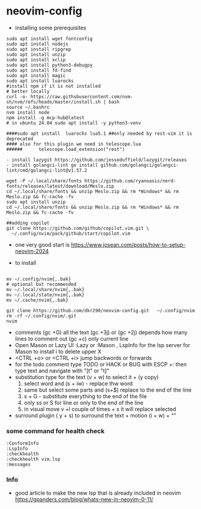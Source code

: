 # neovim-config

- installing some prerequisites

```
sudo apt install wget fontconfig
sudo apt install nodejs
sudo apt install ripgrep
sudo apt install unzip
sudo apt install xclip
sudo apt install python3-debugpy
sudo apt install fd-find
sudo apt install magic
sudo apt install luarocks
#install npm if it is not installed
# better locally
curl -o- https://raw.githubusercontent.com/nvm-sh/nvm/refs/heads/master/install.sh | bash
source ~/.bashrc
nvm install node
npm install -g mcp-hub@latest
# in ubuntu 24.04 sudo apt install -y python3-venv

####sudo apt install  luarocks lua5.1 ##only needed by rest-vim it is deprecated
#### also for this plugin we need in telescope.lua
######		telescope.load_extension("rest")

- install lazygit https://github.com/jesseduffield/lazygit/releases
- install golangci-lint go install github.com/golangci/golangci-lint/cmd/golangci-lint@v1.57.2

wget -P ~/.local/share/fonts https://github.com/ryanoasis/nerd-fonts/releases/latest/download/Meslo.zip
cd ~/.local/share/fonts && unzip Meslo.zip && rm *Windows* && rm Meslo.zip && fc-cache -fv
sudo apt install unzip
cd ~/.local/share/fonts && unzip Meslo.zip && rm *Windows* && rm Meslo.zip && fc-cache -fv

##adding copilot
git clone https://github.com/github/copilot.vim.git \
  ~/.config/nvim/pack/github/start/copilot.vim

```

- one very good start is https://www.josean.com/posts/how-to-setup-neovim-2024

- to install

```

mv ~/.config/nvim{,.bak}
# optional but recommended
mv ~/.local/share/nvim{,.bak}
mv ~/.local/state/nvim{,.bak}
mv ~/.cache/nvim{,.bak}

git clone https://github.com/dkr290/neovim-config.git   ~/.config/nvim
rm -rf ~/.config/nvim/.git
nvim
```

- comments
  (gc +G) all the text
  (gc +3j) or (gc +2j) depends how many lines to comment out
  (gc +c) only current line
- Open Mason or Lazy UI
  :Lazy or :Mason , LspInfo for the lsp server
  for Mason to install i to delete upper X
- <CTRL +o> or <CTRL +i> jump backwords or forwards
- for the todo comment
  type TODO or HACK or BUG with ESCP +: then type text and navigate with "[t" or "t]"
- substitution
  type for the text (v + w) to select it + (y copy)
  1. select word and (s + iw) - replace thw word
  2. same but select some parts and (s+$) replace to the end of the line
  3. s + G - substitute everything to the end of the file
  4. only ss or S for line or only to the end of the line
  5. in visual move v +l couple of times + s it will replace selected
- surround plugin
  ( y + s) to surround the text + motion (i + w) + ""

### some command for health check

```
:ConformInfo
:LspInfo
:checkhealth
:checkhealth vim.lsp
:messages
```

### Info

- good article to make the new lsp that is already included in neovim
  https://gpanders.com/blog/whats-new-in-neovim-0-11/
